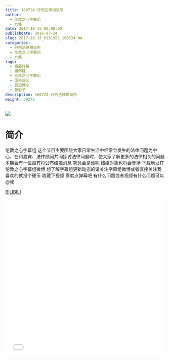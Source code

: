 ```yaml
---
title: 160724 行列法律相谈所
author: 
  - 伦敦之心字幕组
  - 九條
date: 2017-10-15 00:00:00
publishdate: 2016-07-24
slug: 2017-10-15_6131952_160724_NA
categories: 
  - 行列法律相谈所
  - 伦敦之心字幕组
  - 九條
tags: 
  - 后藤辉基
  - 渡部建
  - 伦敦之心字幕组
  - 国外综艺
  - 宫迫博之
  - 藤彩子
description: 160724 行列法律相谈所
weight: 39276
---
```


![](https://i.imgur.com/kXhG96G.jpg)

# 简介  
伦敦之心字幕组 这个节目主要围绕大家日常生活中经常会发生的法律问题为中心，在和嘉宾、法律顾问共同探讨法律问题时，使大家了解更多的法律相关的问题 本期会有一位嘉宾将公布结婚消息 究竟会是谁呢 结婚对象也将会登场 下载地址在伦敦之心字幕组微博 想了解字幕组更新动态的请关注字幕组微博或者直接关注我 喜欢的就投个硬币 收藏下视频 贡献点弹幕吧
有什么问题或者视频有什么问题可以@我

  [BILIBILI](https://www.bilibili.com/video/av6131952/)


  <iframe src="//www.bilibili.com/html/html5player.html?cid=9957288&aid=6131952" width="100%" height="500" frameborder="0" allowfullscreen="allowfullscreen"></iframe>
